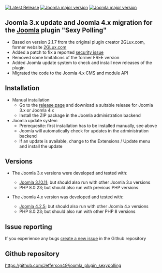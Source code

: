 [![Latest Release](https://img.shields.io/github/v/release/Jefferson49/joomla_plugin_sexypolling?display_name=tag)](https://github.com/Jefferson49/joomla_plugin_sexypolling/releases/latest)
[![Joomla major version](https://img.shields.io/badge/joomla-v3.x-green)](https://downloads.joomla.org/cms/joomla3)
[![Joomla major version](https://img.shields.io/badge/joomla-v4.x-green)](https://downloads.joomla.org/cms/joomla4)
## Joomla 3.x update and Joomla 4.x migration for the [Joomla](https://www.joomla.org/) plugin "Sexy Polling" 
+ Based on version 2.1.7 from the original plugin creator 2GLux.com, former website [2GLux.com](https://web.archive.org/web/20211215150923/https://2glux.com/projects/sexypolling)
+ Added a patch to fix a reported [security issue](https://www.exploit-db.com/exploits/50927)
+ Removed some limitations of the former FREE version
+ Added Joomla update system to check and install new releases of the plugin
+ Migrated the code to the Joomla 4.x CMS and module API

##  Installation
+ Manual installation
    + Go to the [release page](https://github.com/Jefferson49/joomla_plugin_sexypolling/releases) and download a suitable release for Joomla 3.x or Joomla 4.x
    + Install the ZIP package in the Joomla administration backend
+ Joomla update system
    + Prerequesite: first installation has to be installed manually, see above
    + Joomla will automatically check for updates in the administration backend
    + If an update is available, change to the Extensions / Update menu and install the update 

##  Versions 
+ The Joomla 3.x versions were developed and tested with: 
    + [Joomla 3.10.11](https://downloads.joomla.org/cms/joomla3); but should also run with other Joomla 3.x versions
    + PHP 8.0.23; but should also run with previous PHP versions

+ The Joomla 4.x version was developed and tested with: 
    + [Joomla 4.2.5](https://downloads.joomla.org/cms/joomla4); but should also run with other Joomla 4.x versions
    + PHP 8.0.23; but should also run with other PHP 8 versions

## Issue reporting
If you experience any bugs [create a new issue](https://github.com/Jefferson49/joomla_plugin_sexypolling/issues) in the Github repository
##  Github repository  
https://github.com/Jefferson49/joomla_plugin_sexypolling
